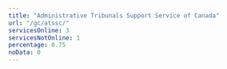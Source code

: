 ```yaml
---
title: "Administrative Tribunals Support Service of Canada"
url: "/gc/atssc/"
servicesOnline: 3
servicesNotOnline: 1
percentage: 0.75
noData: 0
---
```

